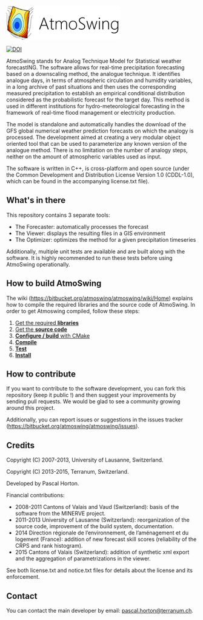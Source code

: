 ![AtmoSwing](https://raw.githubusercontent.com/atmoswing/atmoswing/master/art/logo/logo.png)

[![DOI](https://zenodo.org/badge/95885904.svg)](https://zenodo.org/badge/latestdoi/95885904)

AtmoSwing stands for Analog Technique Model for Statistical weather forecastING. The software allows for real-time precipitation forecasting based on a downscaling method, the analogue technique. It identifies analogue days, in terms of atmospheric circulation and humidity variables, in a long archive of past situations and then uses the corresponding measured precipitation to establish an empirical conditional distribution considered as the probabilistic forecast for the target day. This method is used in different institutions for hydro-meteorological forecasting in the framework of real-time flood management or electricity production.

The model is standalone and automatically handles the download of the GFS global numerical weather prediction forecasts on which the analogy is processed. The development aimed at creating a very modular object oriented tool that can be used to parameterize any known version of the analogue method. There is no limitation on the number of analogy steps, neither on the amount of atmospheric variables used as input.

The software is written in C++, is cross-platform and open source (under the Common Development and Distribution License Version 1.0 (CDDL-1.0), which can be found in the accompanying license.txt file).

## What's in there ##

This repository contains 3 separate tools:

* The Forecaster: automatically processes the forecast
* The Viewer: displays the resulting files in a GIS environment
* The Optimizer: optimizes the method for a given precipitation timeseries

Additionally, multiple unit tests are available and are built along with the software. It is highly recommended to run these tests before using AtmoSwing operationally.

## How to build AtmoSwing ##

The wiki (https://bitbucket.org/atmoswing/atmoswing/wiki/Home) explains how to compile the required libraries and the source code of AtmoSwing. In order to get Atmoswing compiled, follow these steps:

1. [Get the required **libraries**](https://bitbucket.org/atmoswing/atmoswing/wiki/Libraries)
2. [Get the **source code**](https://bitbucket.org/atmoswing/atmoswing/wiki/Source%20code)
3. [**Configure / build** with CMake](https://bitbucket.org/atmoswing/atmoswing/wiki/Build)
4. [**Compile**](https://bitbucket.org/atmoswing/atmoswing/wiki/Compile)
5. [**Test**](https://bitbucket.org/atmoswing/atmoswing/wiki/Test)
6. [**Install**](https://bitbucket.org/atmoswing/atmoswing/wiki/Install)

## How to contribute ##

If you want to contribute to the software development, you can fork this repository (keep it public !) and then suggest your improvements by sending pull requests. We would be glad to see a community growing around this project.

Additionally, you can report issues or suggestions in the issues tracker (https://bitbucket.org/atmoswing/atmoswing/issues).

## Credits ##

Copyright (C) 2007-2013, University of Lausanne, Switzerland.

Copyright (C) 2013-2015, Terranum, Switzerland.

Developed by Pascal Horton. 

Financial contributions:

* 2008-2011 Cantons of Valais and Vaud (Switzerland): basis of the software from the MINERVE project.
* 2011-2013 University of Lausanne (Switzerland): reorganization of the source code, improvement of the build system, documentation.
* 2014 Direction régionale de l’environnement, de l’aménagement et du logement (France): addition of new forecast skill scores (reliability of the CRPS and rank histogram).
* 2015 Cantons of Valais (Switzerland): addition of synthetic xml export and the aggregation of parametrizations in the viewer.

See both license.txt and notice.txt files for details about the license and its enforcement.

## Contact ##

You can contact the main developer by email: pascal.horton@terranum.ch.
